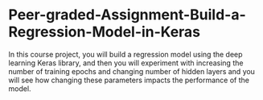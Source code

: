 # Peer-graded-Assignment-Build-a-Regression-Model-in-Keras
In this course project, you will build a regression model using the deep learning Keras library, and then you will experiment with increasing the number of training epochs and changing number of hidden layers and you will see how changing these parameters impacts the performance of the model.
